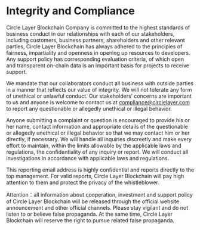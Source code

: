 # Integrity and Compliance

Circle Layer Blockchain Company is committed to the highest standards of business conduct in our relationships with each of our stakeholders, including customers, business partners, shareholders and other relevant parties, Circle Layer Blockchain has always adhered to the principles of fairness, impartiality and openness in opening up resources to developers. Any support policy has corresponding evaluation criteria, of which open and transparent on-chain data is an important basis for projects to receive support.

We mandate that our collaborators conduct all business with outside parties in a manner that reflects our value of integrity. We will not tolerate any form of unethical or unlawful conduct. Our stakeholders’ concerns are important to us and anyone is welcome to contact us at  compliance@circlelayer.com to report any questionable or allegedly unethical or illegal behavior.

Anyone submitting a complaint or question is encouraged to provide his or her name, contact information and appropriate details of the questionable or allegedly unethical or illegal behavior so that we may contact him or her directly, if necessary. We will handle all inquiries discreetly and make every effort to maintain, within the limits allowable by the applicable laws and regulations, the confidentiality of any inquiry or report. We will conduct all investigations in accordance with applicable laws and regulations.

This reporting email address is highly confidential and reports directly to the top management. For valid reports, Circle Layer Blockchain will pay high attention to them and protect the privacy of the whistleblower. 

Attention：all information about cooperation, investment and support policy of Circle Layer Blockchain will be released through the official website announcement and other official channels. Please stay vigilant and do not listen to or believe false propaganda. At the same time, Circle Layer Blockchain will reserve the right to pursue related false propaganda.
